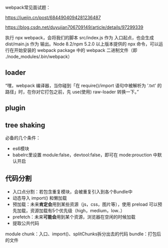 webpack常见面试题：

https://juejin.cn/post/6844904094281236487


https://blog.csdn.net/duyujian706709149/article/details/97299339


执行 npx webpack，会将我们的脚本 src/index.js 作为 入口起点，也会生成 dist/main.js 作为 输出。Node 8.2/npm 5.2.0 以上版本提供的 npx 命令，可以运行在开始安装的 webpack package 中的 webpack 二进制文件（即 ./node_modules/.bin/webpack）

## loader
“嘿，webpack 编译器，当你碰到「在 require()/import 语句中被解析为 '.txt' 的路径」时，在你对它打包之前，先 use(使用) raw-loader 转换一下。”

## plugin


## tree shaking 
必备的几个条件：
* es6模块
* babelrc里设置 module:false，devtool:false，即可在 mode:prouction 中默认开启

## 代码分割
* 入口点分割：若包含重复模块，会被重复引入到各个Bundle中
* 动态导入 import() 和懒加载
* 预加载：未来**肯定会**用到某些资源（js，css，图片等），使用 preload 可以预先加载，资源加载有5个优先级（high，medium，low..）
* prefetch：未来**可能会**用到某个资源，浏览器在空闲的时候加载
* 提取公共代码

module
chunk：入口、import()、splitChunks拆分出去的代码
bundle：打包后的文件
 